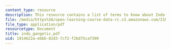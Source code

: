 ```yaml
---
content_type: resource
description: This resource contains a list of terms to know about Indo-Gangetic civilizations.
file: /media/https%3A/open-learning-course-data-rc.s3.amazonaws.com/21h-571-the-making-of-modern-south-asia-fall-2006/1914622aebbb82d37cf2f2bd75caf399_indo_gangetic.pdf
file_type: application/pdf
resourcetype: Document
title: indo_gangetic.pdf
uid: 1914622a-ebbb-82d3-7cf2-f2bd75caf399
---
```

